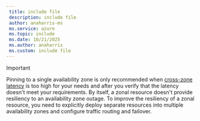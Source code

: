 ```yaml
---
 title: include file
 description: include file
 author: anaharris-ms
 ms.service: azure
 ms.topic: include
 ms.date: 10/21/2025
 ms.author: anaharris
 ms.custom: include file
---
```


> [!IMPORTANT]
> Pinning to a single availability zone is only recommended when [cross-zone latency](../availability-zones-overview.md#inter-zone-latency) is too high for your needs and after you verify that the latency doesn't meet your requirements. By itself, a zonal resource doesn't provide resiliency to an availability zone outage. To improve the resiliency of a zonal resource, you need to explicitly deploy separate resources into multiple availability zones and configure traffic routing and failover.
